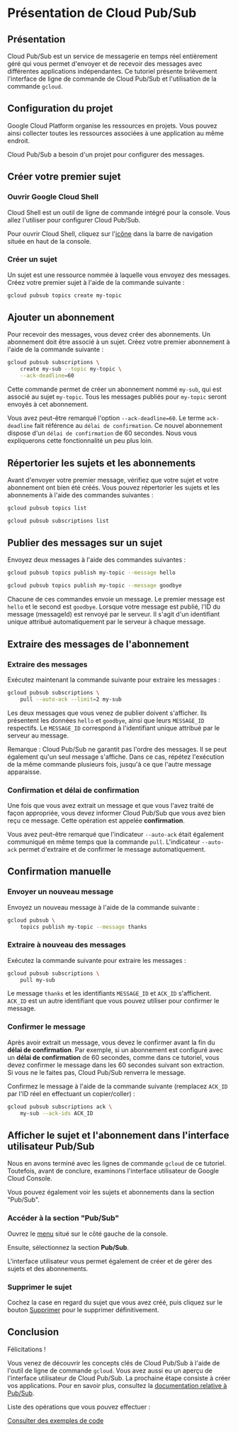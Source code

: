 # Présentation de Cloud Pub/Sub

<walkthrough-tutorial-url url="https://cloud.google.com/pubsub/quickstart-console"></walkthrough-tutorial-url></walkthrough-test-start-page>

<walkthrough-devshell-precreate></walkthrough-devshell-precreate>

## Présentation

Cloud Pub/Sub est un service de messagerie en temps réel entièrement géré qui vous permet d'envoyer et de recevoir des messages avec différentes applications indépendantes. Ce tutoriel présente brièvement l'interface de ligne de commande de Cloud Pub/Sub et l'utilisation de la commande `gcloud`.

## Configuration du projet

Google Cloud Platform organise les ressources en projets. Vous pouvez ainsi collecter toutes les ressources associées à une application au même endroit.

Cloud Pub/Sub a besoin d'un projet pour configurer des messages.

<walkthrough-project-setup></walkthrough-project-setup>

## Créer votre premier sujet

### Ouvrir Google Cloud Shell

Cloud Shell est un outil de ligne de commande intégré pour la console. Vous allez l'utiliser pour configurer Cloud Pub/Sub.

Pour ouvrir Cloud Shell, cliquez sur l'<walkthrough-cloud-shell-icon></walkthrough-cloud-shell-icon>[icône][spotlight-open-devshell] dans la barre de navigation située en haut de la console.

### Créer un sujet

Un sujet est une ressource nommée à laquelle vous envoyez des messages. Créez votre premier sujet à l'aide de la commande suivante :

```bash
gcloud pubsub topics create my-topic
```

## Ajouter un abonnement

Pour recevoir des messages, vous devez créer des abonnements. Un abonnement doit être associé à un sujet. Créez votre premier abonnement à l'aide de la commande suivante :

```bash
gcloud pubsub subscriptions \
    create my-sub --topic my-topic \
    --ack-deadline=60
```

Cette commande permet de créer un abonnement nommé `my-sub`, qui est associé au sujet `my-topic`. Tous les messages publiés pour `my-topic` seront envoyés à cet abonnement.

Vous avez peut-être remarqué l'option `--ack-deadline=60`. Le terme `ack-deadline` fait référence au `délai de confirmation`. Ce nouvel abonnement dispose d'un `délai de confirmation` de 60 secondes. Nous vous expliquerons cette fonctionnalité un peu plus loin.

## Répertorier les sujets et les abonnements

Avant d'envoyer votre premier message, vérifiez que votre sujet et votre abonnement ont bien été créés. Vous pouvez répertorier les sujets et les abonnements à l'aide des commandes suivantes :

```bash
gcloud pubsub topics list
```

```bash
gcloud pubsub subscriptions list
```

## Publier des messages sur un sujet

Envoyez deux messages à l'aide des commandes suivantes :

```bash
gcloud pubsub topics publish my-topic --message hello
```

```bash
gcloud pubsub topics publish my-topic --message goodbye
```

Chacune de ces commandes envoie un message. Le premier message est `hello` et le second est `goodbye`. Lorsque votre message est publié, l'ID du message (messageId) est renvoyé par le serveur. Il s'agit d'un identifiant unique attribué automatiquement par le serveur à chaque message.

## Extraire des messages de l'abonnement

### Extraire des messages

Exécutez maintenant la commande suivante pour extraire les messages :

```bash
gcloud pubsub subscriptions \
    pull --auto-ack --limit=2 my-sub
```

Les deux messages que vous venez de publier doivent s'afficher. Ils présentent les données `hello` et `goodbye`, ainsi que leurs `MESSAGE_ID` respectifs. Le `MESSAGE_ID` correspond à l'identifiant unique attribué par le serveur au message.

Remarque : Cloud Pub/Sub ne garantit pas l'ordre des messages. Il se peut également qu'un seul message s'affiche. Dans ce cas, répétez l'exécution de la même commande plusieurs fois, jusqu'à ce que l'autre message apparaisse.

### Confirmation et délai de confirmation

Une fois que vous avez extrait un message et que vous l'avez traité de façon appropriée, vous devez informer Cloud Pub/Sub que vous avez bien reçu ce message. Cette opération est appelée **confirmation**.

Vous avez peut-être remarqué que l'indicateur `--auto-ack` était également communiqué en même temps que la commande `pull`.
L'indicateur `--auto-ack` permet d'extraire et de confirmer le message automatiquement.

## Confirmation manuelle

### Envoyer un nouveau message

Envoyez un nouveau message à l'aide de la commande suivante :

```bash
gcloud pubsub \
    topics publish my-topic --message thanks
```

### Extraire à nouveau des messages

Exécutez la commande suivante pour extraire les messages :

```bash
gcloud pubsub subscriptions \
    pull my-sub
```

Le message `thanks` et les identifiants `MESSAGE_ID` et `ACK_ID` s'affichent. `ACK_ID` est un autre identifiant que vous pouvez utiliser pour confirmer le message.

### Confirmer le message

Après avoir extrait un message, vous devez le confirmer avant la fin du **délai de confirmation**. Par exemple, si un abonnement est configuré avec un **délai de confirmation** de 60 secondes, comme dans ce tutoriel, vous devez confirmer le message dans les 60 secondes suivant son extraction. Si vous ne le faites pas, Cloud Pub/Sub renverra le message.

Confirmez le message à l'aide de la commande suivante (remplacez `ACK_ID` par l'ID réel en effectuant un copier/coller) :

```bash
gcloud pubsub subscriptions ack \
    my-sub --ack-ids ACK_ID
```

## Afficher le sujet et l'abonnement dans l'interface utilisateur Pub/Sub

Nous en avons terminé avec les lignes de commande `gcloud` de ce tutoriel. Toutefois, avant de conclure, examinons l'interface utilisateur de Google Cloud Console.

Vous pouvez également voir les sujets et abonnements dans la section "Pub/Sub".

### Accéder à la section "Pub/Sub"

Ouvrez le [menu][spotlight-console-menu] situé sur le côté gauche de la console.

Ensuite, sélectionnez la section **Pub/Sub**.

<walkthrough-menu-navigation sectionid="CLOUDPUBSUB_SECTION"></walkthrough-menu-navigation>

L'interface utilisateur vous permet également de créer et de gérer des sujets et des abonnements.

### Supprimer le sujet

Cochez la case en regard du sujet que vous avez créé, puis cliquez sur le bouton [Supprimer][spotlight-delete-button] pour le supprimer définitivement.

## Conclusion

Félicitations !

<walkthrough-conclusion-trophy></walkthrough-conclusion-trophy>

Vous venez de découvrir les concepts clés de Cloud Pub/Sub à l'aide de l'outil de ligne de commande `gcloud`. Vous avez aussi eu un aperçu de l'interface utilisateur de Cloud Pub/Sub. La prochaine étape consiste à créer vos applications. Pour en savoir plus, consultez la [documentation relative à Pub/Sub][pubsub-docs].

Liste des opérations que vous pouvez effectuer :

[Consulter des exemples de code](https://cloud.google.com/pubsub/docs/quickstart-client-libraries)

[pubsub-docs]: https://cloud.google.com/pubsub/docs/
[spotlight-console-menu]: walkthrough://spotlight-pointer?spotlightId=console-nav-menu
[spotlight-delete-button]: walkthrough://spotlight-pointer?cssSelector=.p6n-icon-delete
[spotlight-open-devshell]: walkthrough://spotlight-pointer?spotlightId=devshell-activate-button
